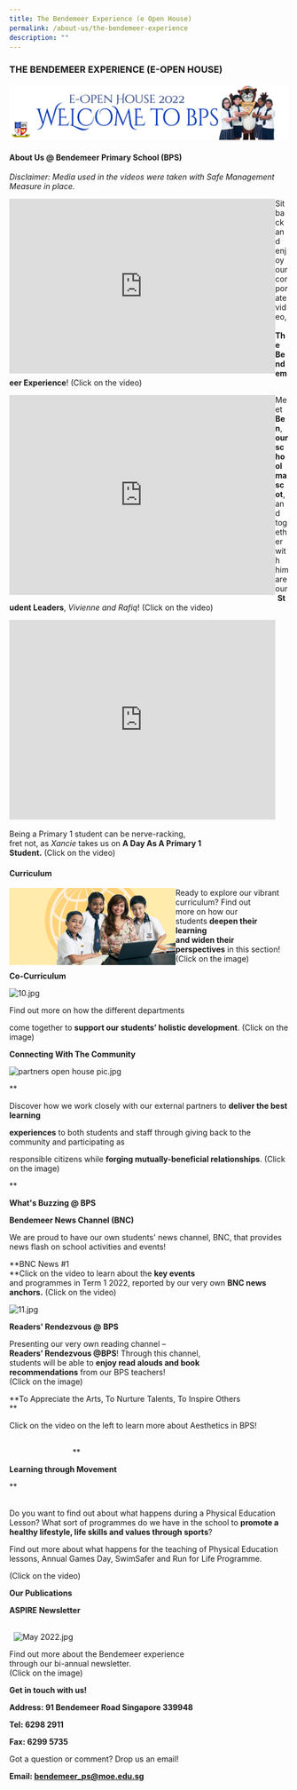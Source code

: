 ```yaml
---
title: The Bendemeer Experience (e Open House)
permalink: /about-us/the-bendemeer-experience
description: ""
---
```

### THE BENDEMEER EXPERIENCE (E-OPEN HOUSE)

	  
![](/images/banner%20eOpen%20House_2022.jpg)
  
#### About Us @ Bendemeer Primary School (BPS)

_Disclaimer: Media used in the videos were taken with Safe Management Measure in place._

<iframe width="480" height="315" 
				src="https://www.youtube.com/embed/zP7V99NsRpg" 
				title="The Bendemeer Experience" 
				frameborder="0" 
				allow="accelerometer; 
							 autoplay; 
							 clipboard-write; 
							 encrypted-media; 
							 gyroscope; 
							 picture-in-picture" 
				allowfullscreen
				align="left"></iframe>
  
Sit back and enjoy our corporate video,   
**The Bendemeer Experience**! (Click on the video)  
  
<iframe width="480" height="360" 
				src="https://www.youtube.com/embed/QpXxmpp4BRE" 
				title="BPS Virtual Tour - Introduction by Student Leaders & Ben" 
				frameborder="0" 
				allow="accelerometer; 
							 autoplay; 
							 clipboard-write; 
							 encrypted-media; 
							 gyroscope; 
							 picture-in-picture" 
				allowfullscreen
				align="left"></iframe>  
				
Meet **Ben**, **our school mascot**, and together with  
him are our **Student Leaders**, _Vivienne and Rafiq_! (Click on the video)  
  
<iframe width="480" height="360" 
				src="https://www.youtube.com/embed/OWI9WYkemqw" 
				title="A Day As A Primary 1 Student in BPS" 
				frameborder="0" 
				allow="accelerometer; 
							 autoplay; 
							 clipboard-write; 
							 encrypted-media; 
							 gyroscope; 
							 picture-in-picture" 
				allowfullscreen></iframe>
 
Being a Primary 1 student can be nerve-racking,  
fret not, as _Xancie_ takes us on **A Day As A Primary 1  
Student.** (Click on the video)  


#### Curriculum

  
<img src="/images/Main%20Page/2d41695da_245.jpg"
		 width="300"
		 align="left" />
  
Ready to explore our vibrant curriculum? Find out  
more on how our students **deepen their learning  
and widen their perspectives** in this section!  
(Click on the image)  
  
  
  
  
  
  
  

**Co-Curriculum**

  
![10.jpg](https://bendemeerpri-moe-edu-sg-admin.cwp.sg/qql/slot/u939/2022%20Matters/eOpenHouse/10.jpg)  

  

Find out more on how the different departments

come together to **support our students’ holistic development**. (Click on the image)

  

  

**Connecting With The Community**

![partners open house pic.jpg](https://bendemeerpri-moe-edu-sg-admin.cwp.sg/qql/slot/u939/2022%20Matters/Website%20Updates%202022/June%202022/partners%20open%20house%20pic.jpg)

**

Discover how we work closely with our external partners to **deliver the best learning**

**experiences** to both students and staff through giving back to the community and participating as

responsible citizens while **forging mutually-beneficial relationships**. (Click on the image)

**

  

**What's Buzzing @ BPS**

  

**Bendemeer News Channel (BNC)**

We are proud to have our own students' news channel, BNC, that provides news flash on school activities and events!

  
  
**BNC News #1  
**Click on the video to learn about the **key events**  
and programmes in Term 1 2022, reported by our very own **BNC news anchors.** (Click on the video)  
  
  
  
  
  
  
  
  
  
  

  

![11.jpg](https://bendemeerpri-moe-edu-sg-admin.cwp.sg/qql/slot/u939/2022%20Matters/Website%20Updates%202022/April%202022/Library/11.jpg)

**Readers' Rendezvous @ BPS**  

  
Presenting our very own reading channel –  
**Readers’ Rendezvous @BPS**! Through this channel,  
students will be able to **enjoy read alouds and book  
recommendations** from our BPS teachers!  
(Click on the image)  
  
  
  
  
  
  
  
  

**To Appreciate the Arts, To Nurture Talents, To Inspire Others  
**

  

  
  
Click on the video on the left to learn more about Aesthetics in BPS!  
  
  
  
                                                                                                                                                           **  

**Learning through Movement**

  


**  
      

Do you want to find out about what happens during a Physical Education Lesson? What sort of programmes do we have in the school to **promote a healthy lifestyle, life skills and values through sports**?

Find out more about what happens for the teaching of Physical Education lessons, Annual Games Day, SwimSafer and Run for Life Programme.

(Click on the video) 

  
  
  
  
  
  
  

**Our Publications**

  

**ASPIRE Newsletter**

   
  ![May 2022.jpg](https://bendemeerpri-moe-edu-sg-admin.cwp.sg/qql/slot/u939/2022%20Matters/Website%20Updates%202022/ASPIRE%20Issue/May%202022.jpg)

Find out more about the Bendemeer experience  
through our bi-annual newsletter.  
(Click on the image)  
  
  
  
  
  
  
  

**Get in touch with us!**

  

**Address: 91 Bendemeer Road Singapore 339948**

  

**Tel: 6298 2911**

**Fax: 6299 5735**

  

Got a question or comment? Drop us an email!  

**Email: [bendemeer\_ps@moe.edu.sg](mailto:bendemeer_ps@moe.edu.sg)**